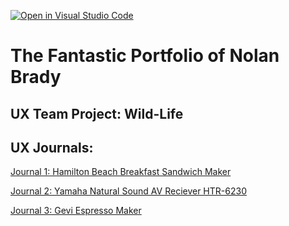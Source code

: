 [![Open in Visual Studio Code](https://classroom.github.com/assets/open-in-vscode-f059dc9a6f8d3a56e377f745f24479a46679e63a5d9fe6f495e02850cd0d8118.svg)](https://classroom.github.com/online_ide?assignment_repo_id=6804750&assignment_repo_type=AssignmentRepo)
# The Fantastic Portfolio of Nolan Brady


## UX Team Project: Wild-Life

## UX Journals:

[Journal 1: Hamilton Beach Breakfast Sandwich Maker](j01/)


[Journal 2: Yamaha Natural Sound AV Reciever HTR-6230](j02/)


[Journal 3: Gevi Espresso Maker](j03/)
